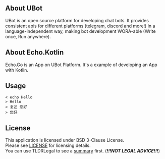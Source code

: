## About UBot
UBot is an open source platform for developing chat bots. It provides consistent apis for different platforms (telegram, discord and more!) in a language-independent way, making bot development WORA-able (Write once, Run anywhere).

## About Echo.Kotlin
Echo.Go is an App on UBot Platform. It's a example of developing an App with Kotlin.

## Usage
```
< echo Hello
> Hello
< 复述 您好
> 您好
```

## License
This application is licensed under BSD 3-Clause License.  
Please see [LICENSE](LICENSE.md) for licensing details.  
You can use TLDRLegal to see a [summary](https://www.tldrlegal.com/l/bsd3) first. (***!!!NOT LEGAL ADVICE!!!***)
